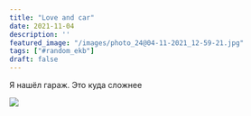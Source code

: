 ```yaml
---
title: "Love and car"
date: 2021-11-04
description: ''
featured_image: "/images/photo_24@04-11-2021_12-59-21.jpg"
tags: ["#random_ekb"]
draft: false
---
```


Я нашёл гараж.
Это куда сложнее

![](/images/photo_24@04-11-2021_12-59-21.jpg)